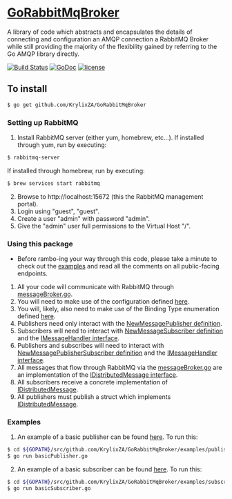 # [GoRabbitMqBroker](https://krylixza.github.io/GoRabbitMqBroker/)
A library of code which abstracts and encapsulates the details of connecting and configuration an AMQP connection a RabbitMQ Broker while still providing the majority of the flexibility gained by referring to the Go AMQP library directly.

[![Build Status](https://travis-ci.org/KrylixZA/GoRabbitMqBroker.svg?branch=master)](https://travis-ci.org/KrylixZA/GoRabbitMqBroker) [![GoDoc](https://godoc.org/github.com/KrylixZA/GoRabbitMqBroker?status.svg)](https://godoc.org/github.com/KrylixZA/GoRabbitMqBroker) [![license](https://img.shields.io/badge/license-MIT-red.svg?style=flat)](https://github.com/KrylixZA/GoRabbitMqBroker/blob/master/LICENSE)

## To install
```bash
$ go get github.com/KrylixZA/GoRabbitMqBroker
```

### Setting up RabbitMQ
1. Install RabbitMQ server (either yum, homebrew, etc...). If installed through yum, run by executing:
```bash
$ rabbitmq-server
```
If installed through homebrew, run by executing:
```bash
$ brew services start rabbitmq
```
2. Browse to http://localhost:15672 (this the RabbitMQ management portal).
3. Login using "guest", "guest".
4. Create a user "admin" with password "admin".
5. Give the "admin" user full permissions to the Virtual Host "/".

### Using this package
* Before rambo-ing your way through this code, please take a minute to check out the [examples](https://github.com/KrylixZA/GoRabbitMqBroker/tree/master/examples) and read all the comments on all public-facing endpoints.

1. All your code will communicate with RabbitMQ through [messageBroker.go](https://github.com/KrylixZA/GoRabbitMqBroker/blob/master/broker/messageBroker.go).
2. You will need to make use of the configuration defined [here](https://github.com/KrylixZA/GoRabbitMqBroker/blob/master/models/config.go).
3. You will, likely, also need to make use of the Binding Type enumeration defined [here](https://github.com/KrylixZA/GoRabbitMqBroker/blob/master/bindingType/bindingTypes.go).
4. Publishers need only interact with the [NewMessagePublisher definition](https://github.com/KrylixZA/GoRabbitMqBroker/blob/master/broker/messageBroker.go#L80).
5. Subscribers will need to interact with [NewMessageSubscriber definition](https://github.com/KrylixZA/GoRabbitMqBroker/blob/master/broker/messageBroker.go#L51) and the [IMessageHandler interface](https://github.com/KrylixZA/GoRabbitMqBroker/blob/master/processing/messageHandler.go#L14).
6. Publishers and subscribes will need to interact with [NewMessagePublisherSubscriber definition](https://github.com/KrylixZA/GoRabbitMqBroker/blob/master/broker/messageBroker.go#L110) and the [IMessageHandler interface](https://github.com/KrylixZA/GoRabbitMqBroker/blob/master/processing/messageHandler.go#L14).
7. All messages that flow through RabbitMQ via the [messageBroker.go](https://github.com/KrylixZA/GoRabbitMqBroker/blob/master/broker/messageBroker.go) are an implementation of the [IDistributedMessage interface](https://github.com/KrylixZA/GoRabbitMqBroker/blob/master/models/distributedMessage.go#L24).
8. All subscribers receive a concrete implementation of [IDistributedMessage](https://github.com/KrylixZA/GoRabbitMqBroker/blob/master/models/distributedMessage.go#L24).
9. All publishers must publish a struct which implements [IDistributedMessage](https://github.com/KrylixZA/GoRabbitMqBroker/blob/master/models/distributedMessage.go#L24).

### Examples
1. An example of a basic publisher can be found [here](https://github.com/KrylixZA/GoRabbitMqBroker/blob/master/examples/publisher/basicPublisher.go). To run this:
```bash
$ cd ${GOPATH}/src/github.com/KrylixZA/GoRabbitMqBroker/examples/publisher
$ go run basicPublisher.go
```
2. An example of a basic subscriber can be found [here](https://github.com/KrylixZA/GoRabbitMqBroker/blob/master/examples/subscriber/basicSubscriber.go). To run this:
```bash
$ cd ${GOPATH}/src/github.com/KrylixZA/GoRabbitMqBroker/examples/subscriber
$ go run basicSubscriber.go
```